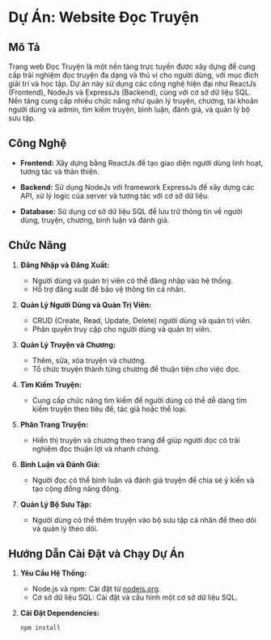 # Dự Án: Website Đọc Truyện

## Mô Tả

Trang web Đọc Truyện là một nền tảng trực tuyến được xây dựng để cung cấp trải nghiệm đọc truyện đa dạng và thú vị cho người dùng, với mục đích giải trí và học tập. Dự án này sử dụng các công nghệ hiện đại như ReactJs (Frontend), NodeJs và ExpressJs (Backend), cùng với cơ sở dữ liệu SQL. Nền tảng cung cấp nhiều chức năng như quản lý truyện, chương, tài khoản người dùng và admin, tìm kiếm truyện, bình luận, đánh giá, và quản lý bộ sưu tập.

## Công Nghệ

- **Frontend:** Xây dựng bằng ReactJs để tạo giao diện người dùng linh hoạt, tương tác và thân thiện.

- **Backend:** Sử dụng NodeJs với framework ExpressJs để xây dựng các API, xử lý logic của server và tương tác với cơ sở dữ liệu.

- **Database:** Sử dụng cơ sở dữ liệu SQL để lưu trữ thông tin về người dùng, truyện, chương, bình luận và đánh giá.

## Chức Năng

1. **Đăng Nhập và Đăng Xuất:**
   - Người dùng và quản trị viên có thể đăng nhập vào hệ thống.
   - Hỗ trợ đăng xuất để bảo vệ thông tin cá nhân.

2. **Quản Lý Người Dùng và Quản Trị Viên:**
   - CRUD (Create, Read, Update, Delete) người dùng và quản trị viên.
   - Phân quyền truy cập cho người dùng và quản trị viên.

3. **Quản Lý Truyện và Chương:**
   - Thêm, sửa, xóa truyện và chương.
   - Tổ chức truyện thành từng chương để thuận tiện cho việc đọc.

4. **Tìm Kiếm Truyện:**
   - Cung cấp chức năng tìm kiếm để người dùng có thể dễ dàng tìm kiếm truyện theo tiêu đề, tác giả hoặc thể loại.

5. **Phân Trang Truyện:**
   - Hiển thị truyện và chương theo trang để giúp người đọc có trải nghiệm đọc thuận lợi và nhanh chóng.

6. **Bình Luận và Đánh Giá:**
   - Người đọc có thể bình luận và đánh giá truyện để chia sẻ ý kiến và tạo cộng đồng năng động.

7. **Quản Lý Bộ Sưu Tập:**
   - Người dùng có thể thêm truyện vào bộ sưu tập cá nhân để theo dõi và quản lý theo dõi.

## Hướng Dẫn Cài Đặt và Chạy Dự Án

1. **Yêu Cầu Hệ Thống:**
   - Node.js và npm: Cài đặt từ [nodejs.org](https://nodejs.org/).
   - Cơ sở dữ liệu SQL: Cài đặt và cấu hình một cơ sở dữ liệu SQL.

2. **Cài Đặt Dependencies:**
   ```bash
   npm install
